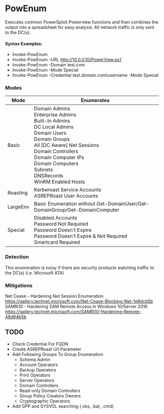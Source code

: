 # PowEnum

Executes common PowerSploit Powerview functions and then combines the output into a spreadsheet for easy analysis. All network traffic is only sent to the DC(s).

#### Syntax Examples:
  - Invoke-PowEnum
  - Invoke-PowEnum -URL http://10.0.0.10/PowerView.ps1
  - Invoke-PowEnum -Domain test.com
  - Invoke-PowEnum -Mode Special
  - Invoke-PowEnum -Credential test.domain.com\username -Mode Special

### Modes

| Mode | Enumerates |
| ------ | ------ |
| Basic | Domain Admins<br>Enterprise Admins<br>Built-In Admins<br>DC Local Admins<br>Domain Users<br>Domain Groups<br>All [DC Aware] Net Sessions<br>Domain Controllers<br>Domain Computer IPs<br>Domain Computers<br>Subnets<br>DNSRecords<br>WinRM Enabled Hosts |
| Roasting | Kerberoast Service Accounts<br>ASREPRoast User Accounts |
| LargeEnv | Basic Enumeration without Get-DomainUser/Get-DomainGroup/Get-DomainComputer |
| Special | Disabled Accounts<br>Password Not Required<br>Password Doesn't Expire<br>Password Doesn't Expire & Not Required <br>Smartcard Required |

### Detection
This enumeration is noisy if there are security products watching traffic to the DC(s) (i.e. Microsoft ATA)

### Mitigations
Net Cease - Hardening Net Session Enumeration
https://gallery.technet.microsoft.com/Net-Cease-Blocking-Net-1e8dcb5b
SAMRi10 - Hardening SAM Remote Access in Windows 10/Server 2016
https://gallery.technet.microsoft.com/SAMRi10-Hardening-Remote-48d94b5b

## TODO
- Check Credential For FQDN
- Create ASREPRoast Url Parameter
- Add Following Groups To Group Enumeration
  - Schema Admin
  - Account Operators
  - Backup Operators
  - Print Operators
  - Server Operators
  - Domain Controllers
  - Read-only Domain Controllers
  - Group Policy Creators Owners
  - Cryptographic Operators
- Add GPP and SYSVOL searching (.vbs, .bat, .cmd)

